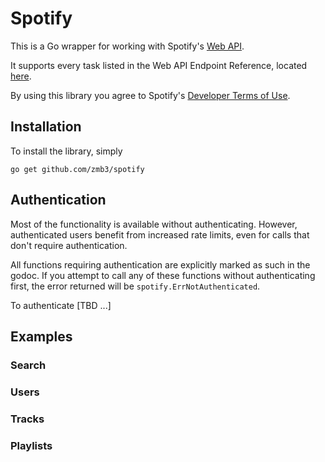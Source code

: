 Spotify
=======

This is a Go wrapper for working with Spotify's
[Web API](https://developer.spotify.com/web-api/).

It supports every task listed in the Web API Endpoint Reference,
located [here](https://developer.spotify.com/web-api/endpoint-reference/).

By using this library you agree to Spotify's
[Developer Terms of Use](https://developer.spotify.com/developer-terms-of-use/).

## Installation

To install the library, simply

`go get github.com/zmb3/spotify`

## Authentication

Most of the functionality is available without authenticating.
However, authenticated users benefit from increased rate limits,
even for calls that don't require authentication.

All functions requiring authentication are explicitly marked as
such in the godoc.  If you attempt to call any of these functions
without authenticating first, the error returned will be
`spotify.ErrNotAuthenticated`.

To authenticate [TBD ...]

## Examples

### Search

### Users

### Tracks

### Playlists
